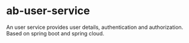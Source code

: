 # ab-user-service
An user service provides user details, authentication and authorization. Based on spring boot and spring cloud.
